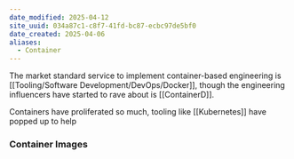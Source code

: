 ```yaml
---
date_modified: 2025-04-12
site_uuid: 034a87c1-c8f7-41fd-bc87-ecbc97de5bf0
date_created: 2025-04-06
aliases:
  - Container
---
```


The market standard service to implement container-based engineering is [[Tooling/Software Development/DevOps/Docker]], though the engineering influencers have started to rave about is [[ContainerD]].  

Containers have proliferated so much, tooling like [[Kubernetes]] have popped up to help 

### Container Images